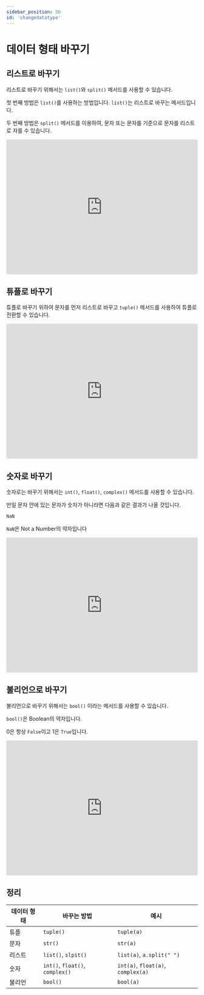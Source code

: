 ```yaml
---
sidebar_position: 56
id: 'changedatatype'
---
```


# 데이터 형태 바꾸기

## 리스트로 바꾸기

리스트로 바꾸기 위해서는 `list()`와 `split()` 메서드를 사용할 수 있습니다.

첫 번째 방법은 `list()`를 사용하는 방법입니다.
`list()`는 리스트로 바꾸는 메서드입니다.

두 번째 방법은 `split()` 메서드를 이용하여, 문자 또는 문자를 기준으로 문자를 리스트로 자를 수 있습니다.

<iframe src="https://trinket.io/embed/python3/b8df2e09d4" width="100%" height="356" frameborder="0" marginwidth="0" marginheight="0" allowfullscreen></iframe>

## 튜플로 바꾸기

튜플로 바꾸기 위하여 문자를 먼저 리스트로 바꾸고 `tuple()` 메서드를 사용하여 튜플로 전환할 수 있습니다.

<iframe src="https://trinket.io/embed/python3/facd314b6c" width="100%" height="356" frameborder="0" marginwidth="0" marginheight="0" allowfullscreen></iframe>

## 숫자로 바꾸기

숫자로는 바꾸기 위해서는 `int()`, `float()`, `complex()` 메서드를 사용할 수 있습니다.

만일 문자 안에 있는 문자가 숫자가 아니라면 다음과 같은 결과가 나올 것입니다.

```py
NaN
```

`NaN`은 Not a Number의 약자입니다

<iframe src="https://trinket.io/embed/python3/cf87c918cc" width="100%" height="356" frameborder="0" marginwidth="0" marginheight="0" allowfullscreen></iframe>

## 불리언으로 바꾸기

불리언으로 바꾸기 위해서는 `bool()` 이라는 메서드를 사용할 수 있습니다.

`bool()`은 Boolean의 약자입니다.

0은 항상 `False`이고 1은 `True`입니다.

<iframe src="https://trinket.io/embed/python3/314b0e422c" width="100%" height="356" frameborder="0" marginwidth="0" marginheight="0" allowfullscreen></iframe>

## 정리

| 데이터 형태 | 바꾸는 방법                     | 예시                               |
| ----------- | ------------------------------- | ---------------------------------- |
| 튜플        | `tuple()`                       | `tuple(a)`                         |
| 문자        | `str()`                         | `str(a)`                           |
| 리스트      | `list()`, `slpit()`             | `list(a)`, `a.split(" ")`          |
| 숫자        | `int()`, `float()`, `complex()` | `int(a)`, `float(a)`, `complex(a)` |
| 불리언      | `bool()`                        | `bool(a)`                          |
